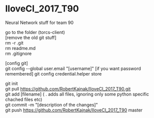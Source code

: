 # IloveCI_2017_T90

Neural Network stuff for team 90 

go to the folder (torcs-client)  
[remove the old git stuff]  
rm -r .git  
rm readme.md  
rm .gitignore  

[config git]  
git config --global user.email "[username]"
[if you want password remembered]
git config credential.helper store

git init  
git pull https://github.com/RobertKajnak/IloveCI_2017_T90.git   
git add [filename] ( . adds all files, ignoring only some python specific chached files etc)   
git commit -m "[description of the changes]"  
git push https://github.com/RobertKajnak/IloveCI_2017_T90 master  
